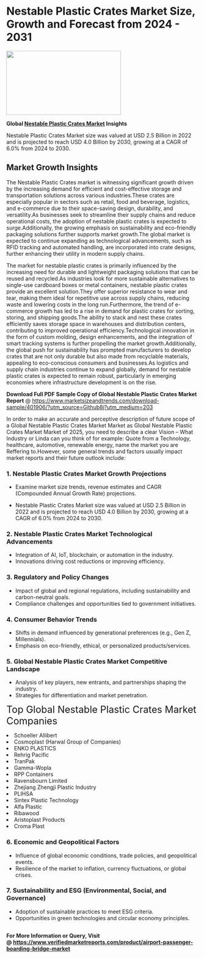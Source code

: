<H1>Nestable Plastic Crates Market Size, Growth and Forecast from 2024 - 2031</H1><img class="aligncenter size-medium wp-image-584254" src="https://thirdeyenews.in/wp-content/uploads/2024/09/Global-Market-Research-300x168.jpeg" alt="" width="300" height="168" /><p><strong>Global&nbsp;<a href="https://www.marketsizeandtrends.com/download-sample/401906/?utm_source=Github8j?utm_medium=203">Nestable Plastic Crates Market</a> Insights</strong></p><p>Nestable Plastic Crates Market size was valued at USD 2.5 Billion in 2022 and is projected to reach USD 4.0 Billion by 2030, growing at a CAGR of 6.0% from 2024 to 2030.</p><p><h2>Market Growth Insights</h2> <p>The Nestable Plastic Crates market is witnessing significant growth driven by the increasing demand for efficient and cost-effective storage and transportation solutions across various industries.These crates are especially popular in sectors such as retail, food and beverage, logistics, and e-commerce due to their space-saving design, durability, and versatility.As businesses seek to streamline their supply chains and reduce operational costs, the adoption of nestable plastic crates is expected to surge.Additionally, the growing emphasis on sustainability and eco-friendly packaging solutions further supports market growth.The global market is expected to continue expanding as technological advancements, such as RFID tracking and automated handling, are incorporated into crate designs, further enhancing their utility in modern supply chains.</p> <p>The market for nestable plastic crates is primarily influenced by the increasing need for durable and lightweight packaging solutions that can be reused and recycled.As industries look for more sustainable alternatives to single-use cardboard boxes or metal containers, nestable plastic crates provide an excellent solution.They offer superior resistance to wear and tear, making them ideal for repetitive use across supply chains, reducing waste and lowering costs in the long run.Furthermore, the trend of e-commerce growth has led to a rise in demand for plastic crates for sorting, storing, and shipping goods.The ability to stack and nest these crates efficiently saves storage space in warehouses and distribution centers, contributing to improved operational efficiency.Technological innovation in the form of custom molding, design enhancements, and the integration of smart tracking systems is further propelling the market growth.Additionally, the global push for sustainability has prompted manufacturers to develop crates that are not only durable but also made from recyclable materials, appealing to eco-conscious consumers and businesses.As logistics and supply chain industries continue to expand globally, demand for nestable plastic crates is expected to remain robust, particularly in emerging economies where infrastructure development is on the rise.<p><span class=""><strong>Download Full PDF Sample Copy of Global Nestable Plastic Crates Market Report</strong> @ <a href="https://www.marketsizeandtrends.com/download-sample/401906/?utm_source=Github8j?utm_medium=203" target="_blank">https://www.marketsizeandtrends.com/download-sample/401906/?utm_source=Github8j?utm_medium=203</a></span></p><p>In order to make an accurate and perceptive description of future scope of a Global&nbsp;Nestable Plastic Crates Market Market as Global&nbsp;Nestable Plastic Crates Market Market of 2025, you need to describe a clear Vision &ndash; What Industry or Linda can you think of for example: Quote from a Technology, healthcare, automotive, renewable energy, name the market you are Reffering to.However, some general trends and factors usually impact market reports and their future outlook include:</p><h3>1.&nbsp;<strong>Nestable Plastic Crates Market Growth Projections</strong></h3><ul><li>Examine market size trends, revenue estimates and CAGR (Compounded Annual Growth Rate) projections.</li><li><p>Nestable Plastic Crates Market size was valued at USD 2.5 Billion in 2022 and is projected to reach USD 4.0 Billion by 2030, growing at a CAGR of 6.0% from 2024 to 2030.</p></li></ul><h3>2.&nbsp;<strong>Nestable Plastic Crates Market Technological Advancements</strong></h3><ul><li>Integration of AI, IoT, blockchain, or automation in the industry.</li><li>Innovations driving cost reductions or improving efficiency.</li></ul><h3>3.&nbsp;<strong>Regulatory and Policy Changes</strong></h3><ul><li>Impact of global and regional regulations, including sustainability and carbon-neutral goals.</li><li>Compliance challenges and opportunities tied to government initiatives.</li></ul><h3>4.&nbsp;<strong>Consumer Behavior Trends</strong></h3><ul><li>Shifts in demand influenced by generational preferences (e.g., Gen Z, Millennials).</li><li>Emphasis on eco-friendly, ethical, or personalized products/services.</li></ul><h3>5.&nbsp;<strong>Global Nestable Plastic Crates Market Competitive Landscape</strong></h3><ul><li>Analysis of key players, new entrants, and partnerships shaping the industry.</li><li>Strategies for differentiation and market penetration.</li></ul><p data-pm-slice="1 1 []"><span style="color: inherit; font-family: inherit; font-size: 25px;">Top Global Nestable Plastic Crates Market Companies</span></p><div class="" data-test-id=""><p><li>Schoeller Allibert</li><li> Cosmoplast (Harwal Group of Companies)</li><li> ENKO PLASTICS</li><li> Rehrig Pacific</li><li> TranPak</li><li> Gamma-Wopla</li><li> RPP Containers</li><li> Ravensbourn Limited</li><li> Zhejiang Zhengji Plastic Industry</li><li> PLIHSA</li><li> Sintex Plastic Technology</li><li> Alfa Plastic</li><li> Ribawood</li><li> Aristoplast Products</li><li> Croma Plast</li></p></div><h3>6.&nbsp;<strong>Economic and Geopolitical Factors</strong></h3><ul><li>Influence of global economic conditions, trade policies, and geopolitical events.</li><li>Resilience of the market to inflation, currency fluctuations, or global crises.</li></ul><h3>7.&nbsp;<strong>Sustainability and ESG (Environmental, Social, and Governance)</strong></h3><ul><li>Adoption of sustainable practices to meet ESG criteria.</li><li>Opportunities in green technologies and circular economy principles.</li></ul><h2><strong style="font-size: 14px;">For More Information or Query, Visit @&nbsp;</strong><a style="background-color: #ffffff; font-size: 14px;" href="https://www.marketsizeandtrends.com/report/nestable-plastic-crates-market/" target="_blank">https://www.verifiedmarketreports.com/product/airport-passenger-boarding-bridge-market</a></h2>